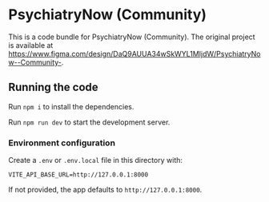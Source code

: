 
  # PsychiatryNow (Community)

  This is a code bundle for PsychiatryNow (Community). The original project is available at https://www.figma.com/design/DaQ9AUUA34wSkWYL1MIjdW/PsychiatryNow--Community-.

  ## Running the code

  Run `npm i` to install the dependencies.

  Run `npm run dev` to start the development server.
  
  ### Environment configuration
  
  Create a `.env` or `.env.local` file in this directory with:
  
  ```
  VITE_API_BASE_URL=http://127.0.0.1:8000
  ```
  
  If not provided, the app defaults to `http://127.0.0.1:8000`.
  